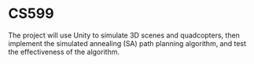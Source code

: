# CS599
The project will use Unity to simulate 3D scenes and quadcopters, then implement the simulated annealing (SA) path planning algorithm, and test the effectiveness of the algorithm.
